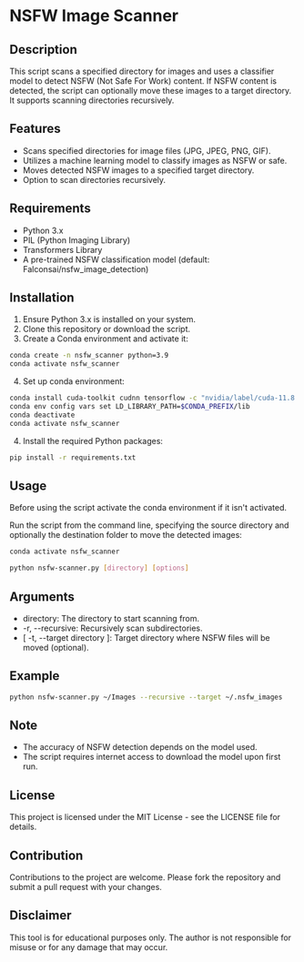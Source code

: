 # NSFW Image Scanner

## Description
This script scans a specified directory for images and uses a classifier model to detect NSFW (Not Safe For Work) content. If NSFW content is detected, the script can optionally move these images to a target directory. It supports scanning directories recursively.

## Features
- Scans specified directories for image files (JPG, JPEG, PNG, GIF).
- Utilizes a machine learning model to classify images as NSFW or safe.
- Moves detected NSFW images to a specified target directory.
- Option to scan directories recursively.

## Requirements
- Python 3.x
- PIL (Python Imaging Library)
- Transformers Library
- A pre-trained NSFW classification model (default: Falconsai/nsfw_image_detection)

## Installation


1. Ensure Python 3.x is installed on your system.
2. Clone this repository or download the script.
3. Create a Conda environment and activate it:

```bash
conda create -n nsfw_scanner python=3.9
conda activate nsfw_scanner
```
4. Set up conda environment:

```bash
conda install cuda-toolkit cudnn tensorflow -c "nvidia/label/cuda-11.8.0"
conda env config vars set LD_LIBRARY_PATH=$CONDA_PREFIX/lib
conda deactivate
conda activate nsfw_scanner
```
4. Install the required Python packages:
```bash
pip install -r requirements.txt
```

## Usage
Before using the script activate the conda environment if it isn't activated.

Run the script from the command line, specifying the source directory and optionally the destination folder to move the detected images:

```bash
conda activate nsfw_scanner

python nsfw-scanner.py [directory] [options]
``````

## Arguments
- directory: The directory to start scanning from.
- -r, --recursive: Recursively scan subdirectories.
- [ -t, --target directory ]: Target directory where NSFW files will be moved (optional).

## Example
```bash
python nsfw-scanner.py ~/Images --recursive --target ~/.nsfw_images
```

## Note

- The accuracy of NSFW detection depends on the model used.
- The script requires internet access to download the model upon first run.

## License

This project is licensed under the MIT License - see the LICENSE file for details.

## Contribution

Contributions to the project are welcome. Please fork the repository and submit a pull request with your changes.

## Disclaimer

This tool is for educational purposes only. The author is not responsible for misuse or for any damage that may occur.
